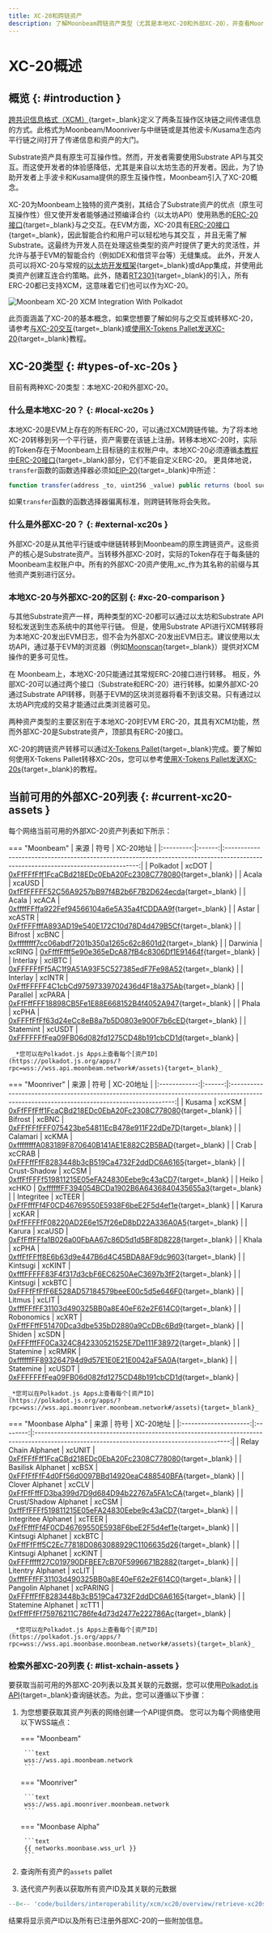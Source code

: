 ```yaml
---
title: XC-20和跨链资产
description: 了解Moonbeam跨链资产类型（尤其是本地XC-20和外部XC-20），并查看Moonbeam上的外部XC-20列表。
---
```


# XC-20概述

## 概览 {: #introduction }

[跨共识信息格式（XCM）](https://wiki.polkadot.network/docs/learn-crosschain){target=_blank}定义了两条互操作区块链之间传递信息的方式。此格式为Moonbeam/Moonriver与中继链或是其他波卡/Kusama生态内平行链之间打开了传递信息和资产的大门。

Substrate资产具有原生可互操作性。然而，开发者需要使用Substrate API与其交互。而这使开发者的体验感降低，尤其是来自以太坊生态的开发者。因此，为了协助开发者上手波卡和Kusama提供的原生互操作性，Moonbeam引入了XC-20概念。

XC-20为Moonbeam上独特的资产类别，其结合了Substrate资产的优点（原生可互操作性）但又使开发者能够通过预编译合约（以太坊API）使用熟悉的[ERC-20接口](/builders/interoperability/xcm/xc20/interact#the-erc20-interface){target=_blank}与之交互。在EVM方面，XC-20具有[ERC-20接口](/builders/interoperability/xcm/xc20/interact#the-erc20-interface){target=_blank}，因此智能合约和用户可以轻松地与其交互 ，并且无需了解 Substrate。这最终为开发人员在处理这些类型的资产时提供了更大的灵活性，并允许与基于EVM的智能合约（例如DEX和借贷平台等）无缝集成。 此外，开发人员可以将XC-20与常规的[以太坊开发框架](/builders/build/eth-api/dev-env/){target=_blank}或dApp集成，并使用此类资产创建互连合约策略。此外，随着[RT2301](https://github.com/moonbeam-foundation/moonbeam/tree/runtime-2301){target=_blank}的引入，所有ERC-20都已支持XCM，这意味着它们也可以作为XC-20。

![Moonbeam XC-20 XCM Integration With Polkadot](/images/builders/interoperability/xcm/overview/overview-4.png)

此页面涵盖了XC-20的基本概念，如果您想要了解如何与之交互或转移XC-20，请参考[与XC-20交互](/builders/interoperability/xcm/xc20/interact){target=_blank}或[使用X-Tokens Pallet发送XC-20](/builders/interoperability/xcm/xc20/xtokens){target=_blank}教程。

## XC-20类型 {: #types-of-xc-20s }

目前有两种XC-20类型：本地XC-20和外部XC-20。

### 什么是本地XC-20？ {: #local-xc20s }

本地XC-20是EVM上存在的所有ERC-20，可以通过XCM跨链传输。为了将本地XC-20转移到另一个平行链，资产需要在该链上注册。转移本地XC-20时，实际的Token存在于Moonbeam上目标链的主权账户中。本地XC-20必须遵循[本教程中ERC-20接口](/builders/interoperability/xcm/xc20/interact#the-erc20-interface){target=_blank}部分，它们不能自定义ERC-20。 更具体地说，`transfer`函数的函数选择器必须如[EIP-20](https://eips.ethereum.org/EIPS/eip-20){target=_blank}中所述：

```js
function transfer(address _to, uint256 _value) public returns (bool success)
```

如果`transfer`函数的函数选择器偏离标准，则跨链转账将会失败。

### 什么是外部XC-20？ {: #external-xc20s }

外部XC-20是从其他平行链或中继链转移到Moonbeam的原生跨链资产。这些资产的核心是Substrate资产。当转移外部XC-20时，实际的Token存在于每条链的Moonbeam主权账户中。所有的外部XC-20资产使用_xc_作为其名称的前缀与其他资产类别进行区分。

### 本地XC-20与外部XC-20的区别 {: #xc-20-comparison }

与其他Substrate资产一样，两种类型的XC-20都可以通过以太坊和Substrate API轻松发送到生态系统中的其他平行链。 但是，使用Substrate API进行XCM转移将为本地XC-20发出EVM日志，但不会为外部XC-20发出EVM日志。建议使用以太坊API，通过基于EVM的浏览器（例如[Moonscan](https://moonscan.io){target=_blank}）提供对XCM操作的更多可见性。

在 Moonbeam上，本地XC-20只能通过其常规ERC-20接口进行转移。 相反，外部XC-20可以通过两个接口（Substrate和ERC-20）进行转移。如果外部XC-20通过Substrate API转移，则基于EVM的区块浏览器将看不到该交易。只有通过以太坊API完成的交易才能通过此类浏览器可见。

两种资产类型的主要区别在于本地XC-20时EVM ERC-20，其具有XCM功能，然而外部XC-20是Substrate资产，顶部具有ERC-20接口。

XC-20的跨链资产转移可以通过[X-Tokens Pallet](/builders/interoperability/xcm/xc20/xtokens/){target=_blank}完成。要了解如何使用X-Tokens Pallet转移XC-20s，您可以参考[使用X-Tokens Pallet发送XC-20s](/builders/interoperability/xcm/xc20/xtokens){target=_blank}的教程。

## 当前可用的外部XC-20列表 {: #current-xc20-assets }

每个网络当前可用的外部XC-20资产列表如下所示：

=== "Moonbeam"
    |   来源    |  符号  |                                                             XC-20地址                                                             |
    |:---------:|:------:|:---------------------------------------------------------------------------------------------------------------------------------:|
    | Polkadot  | xcDOT  | [0xFfFFfFff1FcaCBd218EDc0EbA20Fc2308C778080](https://moonscan.io/token/0xFfFFfFff1FcaCBd218EDc0EbA20Fc2308C778080){target=_blank} |
    |   Acala   | xcaUSD | [0xfFfFFFFF52C56A9257bB97f4B2b6F7B2D624ecda](https://moonscan.io/token/0xfFfFFFFF52C56A9257bB97f4B2b6F7B2D624ecda){target=_blank} |
    |   Acala   | xcACA  | [0xffffFFffa922Fef94566104a6e5A35a4fCDDAA9f](https://moonscan.io/token/0xffffFFffa922Fef94566104a6e5A35a4fCDDAA9f){target=_blank} |
    |   Astar   | xcASTR | [0xFfFFFfffA893AD19e540E172C10d78D4d479B5Cf](https://moonscan.io/token/0xFfFFFfffA893AD19e540E172C10d78D4d479B5Cf){target=_blank} |
    |  Bifrost  | xcBNC  | [0xffffffff7cc06abdf7201b350a1265c62c8601d2](https://moonscan.io/token/0xffffffff7cc06abdf7201b350a1265c62c8601d2){target=_blank} |
    | Darwinia  | xcRING | [0xFfffFfff5e90e365eDcA87fB4c8306Df1E91464f](https://moonscan.io/token/0xFfffFfff5e90e365eDcA87fB4c8306Df1E91464f){target=_blank} |
    | Interlay  | xcIBTC | [0xFFFFFfFf5AC1f9A51A93F5C527385edF7Fe98A52](https://moonscan.io/token/0xFFFFFfFf5AC1f9A51A93F5C527385edF7Fe98A52){target=_blank} |
    | Interlay  | xcINTR | [0xFffFFFFF4C1cbCd97597339702436d4F18a375Ab](https://moonscan.io/token/0xFffFFFFF4C1cbCd97597339702436d4F18a375Ab){target=_blank} |
    | Parallel  | xcPARA | [0xFfFffFFF18898CB5Fe1E88E668152B4f4052A947](https://moonscan.io/token/0xFfFffFFF18898CB5Fe1E88E668152B4f4052A947){target=_blank} |
    |   Phala   | xcPHA  | [0xFFFfFfFf63d24eCc8eB8a7b5D0803e900F7b6cED](https://moonscan.io/token/0xFFFfFfFf63d24eCc8eB8a7b5D0803e900F7b6cED){target=_blank} |
    | Statemint | xcUSDT | [0xFFFFFFfFea09FB06d082fd1275CD48b191cbCD1d](https://moonscan.io/token/0xFFFFFFfFea09FB06d082fd1275CD48b191cbCD1d){target=_blank} |

     _*您可以在Polkadot.js Apps上查看每个[资产ID](https://polkadot.js.org/apps/?rpc=wss://wss.api.moonbeam.network#/assets){target=_blank}_

=== "Moonriver"
    |     来源     |  符号  |                                                                  XC-20地址                                                                  |
    |:------------:|:------:|:-------------------------------------------------------------------------------------------------------------------------------------------:|
    |    Kusama    | xcKSM  | [0xFfFFfFff1FcaCBd218EDc0EbA20Fc2308C778080](https://moonriver.moonscan.io/token/0xffffffff1fcacbd218edc0eba20fc2308c778080){target=_blank} |
    |   Bifrost    | xcBNC  | [0xFFfFFfFFF075423be54811EcB478e911F22dDe7D](https://moonriver.moonscan.io/token/0xFFfFFfFFF075423be54811EcB478e911F22dDe7D){target=_blank} |
    |   Calamari   | xcKMA  | [0xffffffffA083189F870640B141AE1E882C2B5BAD](https://moonriver.moonscan.io/token/0xffffffffA083189F870640B141AE1E882C2B5BAD){target=_blank} |
    |     Crab     | xcCRAB | [0xFFFffFfF8283448b3cB519Ca4732F2ddDC6A6165](https://moonriver.moonscan.io/token/0xFFFffFfF8283448b3cB519Ca4732F2ddDC6A6165){target=_blank} |
    | Crust-Shadow | xcCSM  | [0xffFfFFFf519811215E05eFA24830Eebe9c43aCD7](https://moonriver.moonscan.io/token/0xffFfFFFf519811215E05eFA24830Eebe9c43aCD7){target=_blank} |
    |    Heiko     | xcHKO  | [0xffffffFF394054BCDa1902B6A6436840435655a3](https://moonriver.moonscan.io/token/0xffffffFF394054BCDa1902B6A6436840435655a3){target=_blank} |
    |  Integritee  | xcTEER | [0xFfFfffFf4F0CD46769550E5938F6beE2F5d4ef1e](https://moonriver.moonscan.io/token/0xFfFfffFf4F0CD46769550E5938F6beE2F5d4ef1e){target=_blank} |
    |    Karura    | xcKAR  | [0xFfFFFFfF08220AD2E6e157f26eD8bD22A336A0A5](https://moonriver.moonscan.io/token/0xFfFFFFfF08220AD2E6e157f26eD8bD22A336A0A5){target=_blank} |
    |    Karura    | xcaUSD | [0xFfFffFFfa1B026a00FbAA67c86D5d1d5BF8D8228](https://moonriver.moonscan.io/token/0xFfFffFFfa1B026a00FbAA67c86D5d1d5BF8D8228){target=_blank} |
    |    Khala     | xcPHA  | [0xffFfFFff8E6b63d9e447B6d4C45BDA8AF9dc9603](https://moonriver.moonscan.io/token/0xffFfFFff8E6b63d9e447B6d4C45BDA8AF9dc9603){target=_blank} |
    |   Kintsugi   | xcKINT | [0xfffFFFFF83F4f317d3cbF6EC6250AeC3697b3fF2](https://moonriver.moonscan.io/token/0xfffFFFFF83F4f317d3cbF6EC6250AeC3697b3fF2){target=_blank} |
    |   Kintsugi   | xckBTC | [0xFFFfFfFfF6E528AD57184579beeE00c5d5e646F0](https://moonriver.moonscan.io/token/0xFFFfFfFfF6E528AD57184579beeE00c5d5e646F0){target=_blank} |
    |    Litmus    | xcLIT  | [0xfffFFfFF31103d490325BB0a8E40eF62e2F614C0](https://moonriver.moonscan.io/token/0xfffFFfFF31103d490325BB0a8E40eF62e2F614C0){target=_blank} |
    |  Robonomics  | xcXRT  | [0xFffFFffF51470Dca3dbe535bD2880a9CcDBc6Bd9](https://moonriver.moonscan.io/token/0xFffFFffF51470Dca3dbe535bD2880a9CcDBc6Bd9){target=_blank} |
    |    Shiden    | xcSDN  | [0xFFFfffFF0Ca324C842330521525E7De111F38972](https://moonriver.moonscan.io/token/0xFFFfffFF0Ca324C842330521525E7De111F38972){target=_blank} |
    |  Statemine   | xcRMRK | [0xffffffFF893264794d9d57E1E0E21E0042aF5A0A](https://moonriver.moonscan.io/token/0xffffffFF893264794d9d57E1E0E21E0042aF5A0A){target=_blank} |
    |  Statemine   | xcUSDT | [0xFFFFFFfFea09FB06d082fd1275CD48b191cbCD1d](https://moonriver.moonscan.io/token/0xFFFFFFfFea09FB06d082fd1275CD48b191cbCD1d){target=_blank} |

    _*您可以在Polkadot.js Apps上查看每个[资产ID](https://polkadot.js.org/apps/?rpc=wss://wss.api.moonriver.moonbeam.network#/assets){target=_blank}_

=== "Moonbase Alpha"
    |         来源          |   符号   |                                                                 XC-20地址                                                                  |
    |:---------------------:|:--------:|:------------------------------------------------------------------------------------------------------------------------------------------:|
    | Relay Chain Alphanet  |  xcUNIT  | [0xFfFFfFff1FcaCBd218EDc0EbA20Fc2308C778080](https://moonbase.moonscan.io/token/0xFfFFfFff1FcaCBd218EDc0EbA20Fc2308C778080){target=_blank} |
    |   Basilisk Alphanet   |  xcBSX   | [0xFFfFfFfF4d0Ff56d0097BBd14920eaC488540BFA](https://moonbase.moonscan.io/token/0xFFfFfFfF4d0Ff56d0097BBd14920eaC488540BFA){target=_blank} |
    |    Clover Alphanet    |  xcCLV   | [0xFfFfFffFD3ba399d7D9d684D94b22767a5FA1cCA](https://moonbase.moonscan.io/token/0xFfFfFffFD3ba399d7D9d684D94b22767a5FA1cCA){target=_blank} |
    | Crust/Shadow Alphanet |  xcCSM   | [0xffFfFFFf519811215E05eFA24830Eebe9c43aCD7](https://moonbase.moonscan.io/token/0xffFfFFFf519811215E05eFA24830Eebe9c43aCD7){target=_blank} |
    |  Integritee Alphanet  |  xcTEER  | [0xFfFfffFf4F0CD46769550E5938F6beE2F5d4ef1e](https://moonbase.moonscan.io/token/0xFfFfffFf4F0CD46769550E5938F6beE2F5d4ef1e){target=_blank} |
    |   Kintsugi Alphanet   |  xckBTC  | [0xFffFfFff5C2Ec77818D0863088929C1106635d26](https://moonbase.moonscan.io/token/0xFffFfFff5C2Ec77818D0863088929C1106635d26){target=_blank} |
    |   Kintsugi Alphanet   |  xcKINT  | [0xFFFfffff27C019790DFBEE7cB70F5996671B2882](https://moonbase.moonscan.io/token/0xFFFfffff27C019790DFBEE7cB70F5996671B2882){target=_blank} |
    |   Litentry Alphanet   |  xcLIT   | [0xfffFFfFF31103d490325BB0a8E40eF62e2F614C0](https://moonbase.moonscan.io/token/0xfffFFfFF31103d490325BB0a8E40eF62e2F614C0){target=_blank} |
    |   Pangolin Alphanet   | xcPARING | [0xFFFffFfF8283448b3cB519Ca4732F2ddDC6A6165](https://moonbase.moonscan.io/token/0xFFFffFfF8283448b3cB519Ca4732F2ddDC6A6165){target=_blank} |
    |  Statemine Alphanet   |  xcTT1   | [0xfFffFfFf75976211C786fe4d73d2477e222786Ac](https://moonbase.moonscan.io/token/0xfFffFfFf75976211C786fe4d73d2477e222786Ac){target=_blank} |

     _*您可以在Polkadot.js Apps上查看每个[资产ID](https://polkadot.js.org/apps/?rpc=wss://wss.api.moonbase.moonbeam.network#/assets){target=_blank}_

### 检索外部XC-20列表 {: #list-xchain-assets }

要获取当前可用的外部XC-20列表以及其关联的元数据，您可以使用[Polkadot.js API](/builders/build/substrate-api/polkadot-js-api){target=_blank}查询链状态。为此，您可以遵循以下步骤：

1. 为您想要获取其资产列表的网络创建一个API提供商。 您可以为每个网络使用以下WSS端点：

    === "Moonbeam"

        ```text
        wss://wss.api.moonbeam.network
        ```

    === "Moonriver"

        ```text
        wss://wss.api.moonriver.moonbeam.network
        ```

    === "Moonbase Alpha"

        ```text
        {{ networks.moonbase.wss_url }}
        ```

2. 查询所有资产的`assets` pallet
3. 迭代资产列表以获取所有资产ID及其关联的元数据

```js
--8<-- 'code/builders/interoperability/xcm/xc20/overview/retrieve-xc20s.js'
```

结果将显示资产ID以及所有已注册外部XC-20的一些附加信息。
